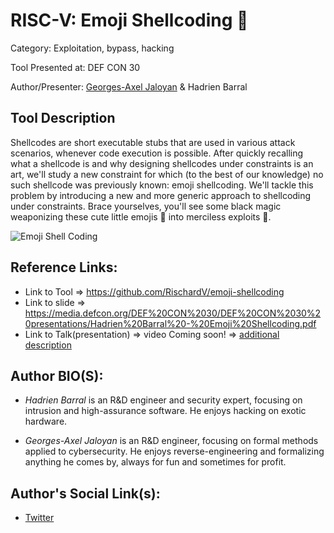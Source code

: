 # RISC-V: Emoji Shellcoding 🙂
Category: Exploitation, bypass, hacking

Tool Presented at: DEF CON 30

Author/Presenter: [Georges-Axel Jaloyan](https://twitter.com/GAJaloyan) & Hаdrien Ваrrаl

## Tool Description
Shellcodes are short executable stubs that are used in various attack scenarios, whenever code execution is possible. After quickly recalling what a shellcode is and why designing shellcodes under constraints is an art, we'll study a new constraint for which (to the best of our knowledge) no such shellcode was previously known: emoji shellcoding. We'll tackle this problem by introducing a new and more generic approach to shellcoding under constraints. Brace yourselves, you'll see some black magic weaponizing these cute little emojis 🥰 into merciless exploits 👿.

![Emoji Shell Coding](https://video-images.vice.com/articles/62fa4a97f81113009460f860/lede/1660571450368-screen-shot-2022-08-15-at-95032-am.png?crop=0.9876543209876543xw:1xh;center,center&resize=1200:*)

## Reference Links:
- Link to Tool => https://github.com/RischardV/emoji-shellcoding
- Link to slide => https://media.defcon.org/DEF%20CON%2030/DEF%20CON%2030%20presentations/Hadrien%20Barral%20-%20Emoji%20Shellcoding.pdf
- Link to Talk(presentation) => video Coming soon! => [additional description](https://forum.defcon.org/node/241820)

## Author BIO(S):
- *Hadrien Barral* is an R&D engineer and security expert, focusing on intrusion and high-assurance software. He enjoys hacking on exotic hardware.

- *Georges-Axel Jaloyan* is an R&D engineer, focusing on formal methods applied to cybersecurity. He enjoys reverse-engineering and formalizing anything he comes by, always for fun and sometimes for profit.

## Author's Social Link(s):
- [Twitter](https://twitter.com/GAJaloyan)
